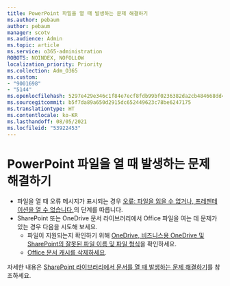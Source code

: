 ```yaml
---
title: PowerPoint 파일을 열 때 발생하는 문제 해결하기
ms.author: pebaum
author: pebaum
manager: scotv
ms.audience: Admin
ms.topic: article
ms.service: o365-administration
ROBOTS: NOINDEX, NOFOLLOW
localization_priority: Priority
ms.collection: Adm_O365
ms.custom:
- "9001698"
- "5144"
ms.openlocfilehash: 5297e429e346c1f84e7ecf8fdb99bf0236382da2cb484668dd4b560027736979
ms.sourcegitcommit: b5f7da89a650d2915dc652449623c78be6247175
ms.translationtype: HT
ms.contentlocale: ko-KR
ms.lasthandoff: 08/05/2021
ms.locfileid: "53922453"
---
```

# <a name="resolve-issues-opening-powerpoint-files"></a>PowerPoint 파일을 열 때 발생하는 문제 해결하기

- 파일을 열 때 오류 메시지가 표시되는 경우 [오류: 파일을 읽을 수 없거나, 프레젠테이션을 열 수 없습니다.](https://support.office.com/article/Error-Can-t-read-file-or-Presentation-cannot-be-opened-7f2f31e2-d4dd-4c1f-9e27-ba6fadf92d44)의 단계를 따릅니다.
- SharePoint 또는 OneDrive 문서 라이브러리에서 Office 파일을 여는 데 문제가 있는 경우 다음을 시도해 보세요.
    - 파일이 지원되는지 확인하기 위해 [OneDrive, 비즈니스용 OneDrive 및 SharePoint의 잘못된 파일 이름 및 파일 형식](https://support.office.com/article/64883a5d-228e-48f5-b3d2-eb39e07630fa)을 확인하세요.
    - [Office 문서 캐시를 삭제하세요](https://support.office.com/article/b1d3765e-d71b-4bb8-99ca-acd22c42995d).

자세한 내용은 [SharePoint 라이브러리에서 문서를 열 때 발생하는 문제 해결하기](https://support.office.com/article/31329fa1-4ad0-47fc-95d8-bb0c5b12a536)를 참조하세요.
